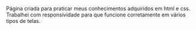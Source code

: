 Página criada para praticar meus conhecimentos adquiridos em html e css.
Trabalhei com responsividade para que funcione corretamente em vários tipos de telas.
